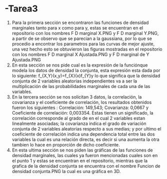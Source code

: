 # -Tarea3
1. Para la primera sección se encontraron las funciones de densidad marginales tanto para x como para y, estas se encuentran en el repositorio con los nombres F D marginal X.PNG y F D marginal Y.PNG, a partir de se observo que se parecian a la gaussiana, por lo que se procedio a encontrar los parametros para las curvas de mejor ajuste, una vez hecho esto se obtuvieron las figuras mostradas en el repositorio con los nombres F D marginal X Ajustada.PNG y F D marginal de Y Ajustada.PNG
2. En esta sección se nos pide cual es la expresión de la funciónque modela los datos de densidad la conjunta, esta expresión esta dada por lo siguiente:
f_{X,Y}(x,y)=f_{X}(x)f_{Y}y lo que significa que la densidad conjunta de 2 variables aleatorias independientes va a ser la multiplicación de las probabilidades marginales de cada una de las variables.
3. En la tercera sección se nos solicitan 3 datos, la correlación, la covarianza y el coeficiente de correlación, los resultados obtenidos fueron los siguientes : Correlación: 149,543; Covarianza: 0,0667 y Coeficiente de correlación: 0,003354. Estas tienen un significado, la correlación corresponde al grado de en el cual 2 variables estan linealmente asociadas; la covarianza indica el grado de variación conjunta de 2 variables aleatorias respecto a sus medias; y por ultimo el coeficiente de correlación indica una dependencia total entre las dos variables la cual es una relación directa, es decir si una aumenta la otra tambien lo hace en proporción de dicho coeficiente.
4. En esta ultima sección se nos piden las gráficas de las funciones de densidad marginales, las cuales ya fueron mencionadas cuales son en el punto 1 y estas se encuentran en el repositorio, mientras que la grafica de la densidad conjunta se encuentra con el nombre Funcion de densidad conjunta.PNG la cual es una gráfica en 3D. 
